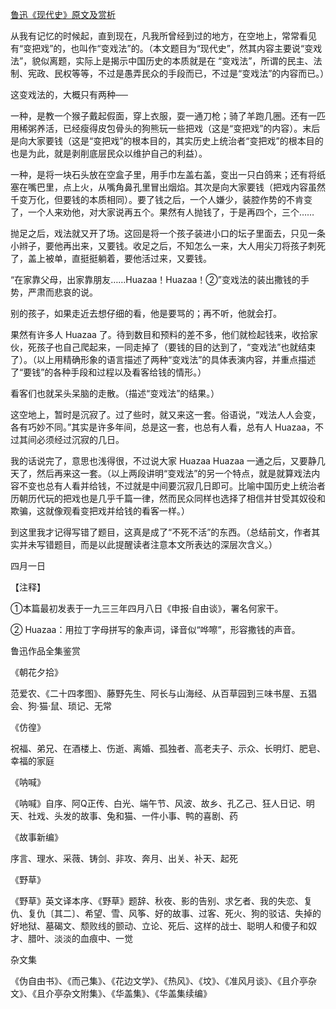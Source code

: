 [鲁迅《现代史》原文及赏析](https://www.vrrw.net/wx/7900.html)

从我有记忆的时候起，直到现在，凡我所曾经到过的地方，在空地上，常常看见有“变把戏”的，也叫作“变戏法”的。（本文题目为“现代史”，然其内容主要说“变戏法”，貌似离题，实际上是揭示中国历史的本质就是在 “变戏法”，所谓的民主、法制、宪政、民权等等，不过是愚弄民众的手段而已，不过是“变戏法”的内容而已。）



这变戏法的，大概只有两种──

一种，是教一个猴子戴起假面，穿上衣服，耍一通刀枪；骑了羊跑几圈。还有一匹用稀粥养活，已经瘦得皮包骨头的狗熊玩一些把戏（这是“变把戏”的内容）。末后是向大家要钱（这是“变把戏”的根本目的，其实历史上统治者“变把戏”的根本目的也是为此，就是剥削底层民众以维护自己的利益）。

一种，是将一块石头放在空盒子里，用手巾左盖右盖，变出一只白鸽来；还有将纸塞在嘴巴里，点上火，从嘴角鼻孔里冒出烟焰。其次是向大家要钱（把戏内容虽然千变万化，但要钱的本质相同）。要了钱之后，一个人嫌少，装腔作势的不肯变了，一个人来劝他，对大家说再五个。果然有人抛钱了，于是再四个，三个……

抛足之后，戏法就又开了场。这回是将一个孩子装进小口的坛子里面去，只见一条小辫子，要他再出来，又要钱。收足之后，不知怎么一来，大人用尖刀将孩子刺死了，盖上被单，直挺挺躺着，要他活过来，又要钱。

“在家靠父母，出家靠朋友……Huazaa！Huazaa！②”变戏法的装出撒钱的手势，严肃而悲哀的说。

别的孩子，如果走近去想仔细的看，他是要骂的；再不听，他就会打。

果然有许多人 Huazaa 了。待到数目和预料的差不多，他们就检起钱来，收拾家伙，死孩子也自己爬起来，一同走掉了（要钱的目的达到了，“变戏法”也就结束了）。（以上用精确形象的语言描述了两种“变戏法”的具体表演内容，并重点描述了“要钱”的各种手段和过程以及看客给钱的情形。）

看客们也就呆头呆脑的走散。（描述“变戏法”的结果。）

这空地上，暂时是沉寂了。过了些时，就又来这一套。俗语说，“戏法人人会变，各有巧妙不同。”其实是许多年间，总是这一套，也总有人看，总有人 Huazaa，不过其间必须经过沉寂的几日。

我的话说完了，意思也浅得很，不过说大家 Huazaa Huazaa 一通之后，又要静几天了，然后再来这一套。（以上两段讲明“变戏法”的另一个特点，就是就算戏法内容不变也总有人看并给钱，不过就是中间要沉寂几日即可。比喻中国历史上统治者历朝历代玩的把戏也是几乎千篇一律，然而民众同样也选择了相信并甘受其奴役和欺骗，这就像观看变把戏并给钱的看客一样。）

到这里我才记得写错了题目，这真是成了“不死不活”的东西。（总结前文，作者其实并未写错题目，而是以此提醒读者注意本文所表达的深层次含义。）

四月一日



【注释】

①本篇最初发表于一九三三年四月八日《申报·自由谈》，署名何家干。

② Huazaa：用拉丁字母拼写的象声词，译音似“哗嚓”，形容撒钱的声音。

鲁迅作品全集鉴赏

《朝花夕拾》

范爱农、《二十四孝图》、藤野先生、阿长与山海经、从百草园到三味书屋、五猖会、狗·猫·鼠、琐记、无常

《仿徨》

祝福、弟兄、在酒楼上、伤逝、离婚、孤独者、高老夫子、示众、长明灯、肥皂、幸福的家庭

《呐喊》

《呐喊》自序、阿Q正传、白光、端午节、风波、故乡、孔乙己、狂人日记、明天、社戏、头发的故事、兔和猫、一件小事、鸭的喜剧、药

《故事新编》

序言、理水、采薇、铸剑、非攻、奔月、出关、补天、起死

《野草》

《野草》英文译本序、《野草》题辞、秋夜、影的告别、求乞者、我的失恋、复仇、复仇〔其二〕、希望、雪、风筝、好的故事、过客、死火、狗的驳诘、失掉的好地狱、墓碣文、颓败线的颤动、立论、死后、这样的战士、聪明人和傻子和奴才、腊叶、淡淡的血痕中、一觉

杂文集

《伪自由书》、《而己集》、《花边文学》、《热风》、《坟》、《准风月谈》、《且介亭杂文》、《且介亭杂文附集》、《华盖集》、《华盖集续编》

